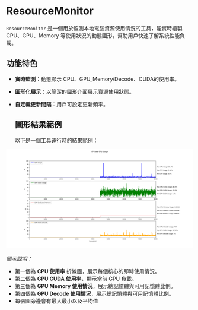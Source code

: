 # ResourceMonitor

`ResourceMonitor` 是一個用於監測本地電腦資源使用情況的工具，能實時繪製 CPU、GPU、Memory 等使用狀況的動態圖形，幫助用戶快速了解系統性能負載。

## 功能特色

- **實時監測**：動態顯示 CPU、GPU_Memory/Decode、CUDA的使用率。
- **圖形化展示**：以簡潔的圖形介面展示資源使用狀態。
- **自定義更新間隔**：用戶可設定更新頻率。
  ## 圖形結果範例

     以下是一個工具運行時的結果範例：

![ResourceMonitor 結果範例](./images/final_plot.png)

*圖示說明：*
- 第一個為 **CPU 使用率** 折線圖，展示每個核心的即時使用情況。
- 第二個為 **GPU CUDA 使用率**，顯示當前 GPU 負載。
- 第三個為 **GPU Memory 使用情況**，展示總記憶體與可用記憶體比例。
- 第四個為 **GPU Decode 使用情況**，展示總記憶體與可用記憶體比例。
- 每張圖旁邊會有最大最小以及平均值

